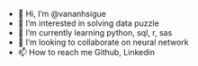 - 👋 Hi, I’m @vananhsigue
- 👀 I’m interested in solving data puzzle
- 🌱 I’m currently learning python, sql, r, sas
- 💞️ I’m looking to collaborate on neural network
- 📫 How to reach me Github, Linkedin

<!---
vananhsigue/vananhsigue is a ✨ special ✨ repository because its `README.md` (this file) appears on your GitHub profile.
You can click the Preview link to take a look at your changes.
--->
